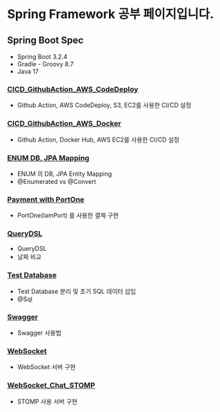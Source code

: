 # Spring Framework 공부 페이지입니다. 

## Spring Boot Spec

- Spring Boot 3.2.4
- Gradle - Groovy 8.7
- Java 17

### [CICD_GithubAction_AWS_CodeDeploy](https://github.com/min9805/SpringFrameWork/tree/master/CICD_GithubAction_AWS_CodeDeploy)
- Github Action, AWS CodeDeploy, S3, EC2를 사용한 CI/CD 설정

### [CICD_GithubAction_AWS_Docker](https://github.com/min9805/SpringFrameWork/tree/master/CICD_GithubAction_AWS_Docker)
- Github Action, Docker Hub, AWS EC2를 사용한 CI/CD 설정

### [ENUM DB, JPA Mapping](https://github.com/min9805/SpringFrameWork/tree/master/ENUM)
- ENUM 의 DB, JPA Entity Mapping
- @Enumerated vs @Convert

### [Payment with PortOne](https://github.com/min9805/SpringFrameWork/tree/master/Payment)
- PortOne(IamPort) 를 사용한 결제 구현

### [QueryDSL](https://github.com/min9805/SpringFrameWork/tree/master/QueryDSL)
- QueryDSL
- 날짜 비교

### [Test Database](https://github.com/min9805/SpringFrameWork/tree/master/Test_DataBase)
- Test Database 분리 및 초기 SQL 데이터 삽입
- @Sql

### [Swagger](https://github.com/min9805/SpringFrameWork/tree/master/Swagger)
- Swagger 사용법

### [WebSocket](https://github.com/min9805/SpringFrameWork/tree/master/WebSocket_Chat)
- WebSocket 서버 구현 

### [WebSocket_Chat_STOMP](https://github.com/min9805/SpringFrameWork/tree/master/WebSocket_Chat_STOMP)
- STOMP 사용 서버 구현
